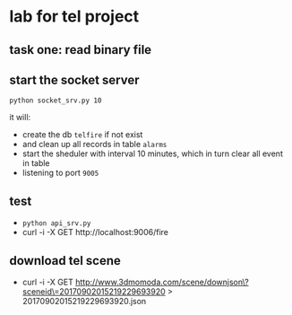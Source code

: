 # lab for tel project

## task one: read binary file

## start the socket server
`python socket_srv.py 10`

it will:
  -  create the db `telfire` if not exist
  - and clean up all records in table `alarms`
  - start the sheduler with interval 10 minutes, which in turn clear all event in table
  - listening to port `9005` 


## test
  - `python api_srv.py` 
  - curl -i -X GET http://localhost:9006/fire

## download tel scene
  - curl -i -X GET http://www.3dmomoda.com/scene/downjson\?sceneid\=20170902015219229693920 > 20170902015219229693920.json